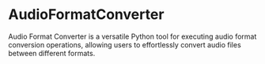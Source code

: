 # AudioFormatConverter
Audio Format Converter is a versatile Python tool for executing audio format conversion operations, allowing users to effortlessly convert audio files between different formats.

